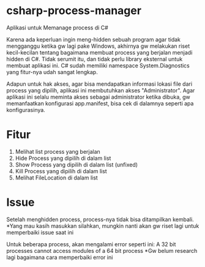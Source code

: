 # csharp-process-manager
Aplikasi untuk Memanage process di C#

Karena ada keperluan ingin meng-hidden sebuah program agar tidak mengganggu ketika gw lagi pake Windows, akhirnya gw melakukan riset kecil-kecilan tentang bagaimana membuat process yang berjalan menjadi hidden di C#. Tidak serumit itu, dan tidak perlu library eksternal untuk membuat aplikasi ini. C# sudah memiliki namespace System.Diagnostics yang fitur-nya udah sangat lengkap.

Adapun untuk hak akses, agar bisa mendapatkan informasi lokasi file dari process yang dipilih, aplikasi ini membutuhkan akses "Administrator". Agar aplikasi ini selalu meminta akses sebagai administrator ketika dibuka, gw memanfaatkan konfigurasi app.manifest, bisa cek di dalamnya seperti apa konfigurasinya.

# Fitur
1. Melihat list process yang berjalan
2. Hide Process yang dipilih di dalam list
3. Show Process yang dipilih di dalam list (unfixed)
4. Kill Process yang dipilih di dalam list
5. Melihat FileLocation di dalam list

# Issue
Setelah menghidden process, process-nya tidak bisa ditampilkan kembali.
*Yang mau kasih masukkan silahkan, mungkin nanti akan gw riset lagi untuk memperbaiki issue saat ini

Untuk beberapa process, akan mengalami error seperti ini:
A 32 bit processes cannot access modules of a 64 bit process
*Gw belum research lagi bagaimana cara memperbaiki error ini



